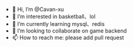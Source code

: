 - 👋 Hi, I’m @Cavan-xu
- 👀 I’m interested in basketball、lol
- 🌱 I’m currently learning mysql、redis
- 💞️ I’m looking to collaborate on game backend
- 📫 How to reach me: please add pull request
